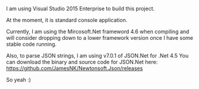 I am using Visual Studio 2015 Enterprise to build this project.

At the moment, it is standard console application.

Currently, I am using the Mircosoft.Net frameword 4.6 when compiling and will consider dropping down to a lower framework version once I have some stable code running.

Also, to parse JSON strings, I am using v7.0.1 of JSON.Net for .Net 4.5
You can download the binary and source code for JSON.Net here:
https://github.com/JamesNK/Newtonsoft.Json/releases

So yeah :)
